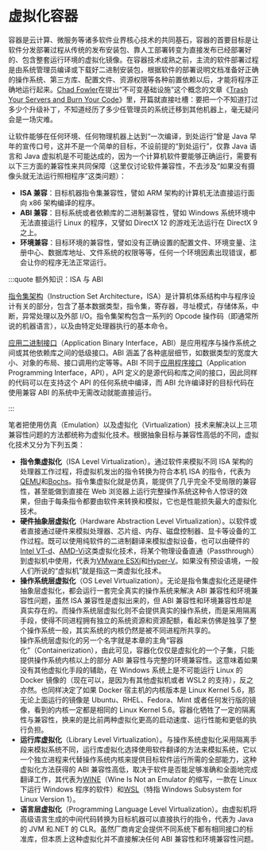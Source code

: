 # 虚拟化容器

容器是云计算、微服务等诸多软件业界核心技术的共同基石，容器的首要目标是让软件分发部署过程从传统的发布安装包、靠人工部署转变为直接发布已经部署好的、包含整套运行环境的虚拟化镜像。在容器技术成熟之前，主流的软件部署过程是由系统管理员编译或下载好二进制安装包，根据软件的部署说明文档准备好正确的操作系统、第三方库、配置文件、资源权限等各种前置依赖以后，才能将程序正确地运行起来。[Chad Fowler](http://chadfowler.com/)在提出“不可变基础设施”这个概念的文章《[Trash Your Servers and Burn Your Code](http://chadfowler.com/2013/06/23/immutable-deployments.html)》里，开篇就直接吐槽：要把一个不知道打过多少个升级补丁，不知道经历了多少任管理员的系统迁移到其他机器上，毫无疑问会是一场灾难。

让软件能够在任何环境、任何物理机器上达到“一次编译，到处运行”曾是 Java 早年的宣传口号，这并不是一个简单的目标，不设前提的“到处运行”，仅靠 Java 语言和 Java 虚拟机是不可能达成的，因为一个计算机软件要能够正确运行，需要有以下三方面的兼容性来共同保障（这里仅讨论软件兼容性，不去涉及“如果没有摄像头就无法运行照相程序”这类问题）：

- **ISA 兼容**：目标机器指令集兼容性，譬如 ARM 架构的计算机无法直接运行面向 x86 架构编译的程序。
- **ABI 兼容**：目标系统或者依赖库的二进制兼容性，譬如 Windows 系统环境中无法直接运行 Linux 的程序，又譬如 DirectX 12 的游戏无法运行在 DirectX 9 之上。
- **环境兼容**：目标环境的兼容性，譬如没有正确设置的配置文件、环境变量、注册中心、数据库地址、文件系统的权限等等，任何一个环境因素出现错误，都会让你的程序无法正常运行。

:::quote 额外知识：ISA 与 ABI

[指令集架构](https://en.wikipedia.org/wiki/Instruction_set_architecture)（Instruction Set Architecture，ISA）是计算机体系结构中与程序设计有关的部分，包含了基本数据类型，指令集，寄存器，寻址模式，存储体系，中断，异常处理以及外部 I/O。指令集架构包含一系列的 Opcode 操作码（即通常所说的机器语言），以及由特定处理器执行的基本命令。

[应用二进制接口](https://en.wikipedia.org/wiki/Application_binary_interface)（Application Binary Interface，ABI）是应用程序与操作系统之间或其他依赖库之间的低级接口。ABI 涵盖了各种底层细节，如数据类型的宽度大小、对象的布局、接口调用约定等等。ABI 不同于[应用程序接口](https://en.wikipedia.org/wiki/API)（Application Programming Interface，API），API 定义的是源代码和库之间的接口，因此同样的代码可以在支持这个 API 的任何系统中编译，而 ABI 允许编译好的目标代码在使用兼容 ABI 的系统中无需改动就能直接运行。

:::

笔者把使用仿真（Emulation）以及虚拟化（Virtualization）技术来解决以上三项兼容性问题的方法都统称为虚拟化技术。根据抽象目标与兼容性高低的不同，虚拟化技术又分为下列五类：

- **指令集虚拟化**（ISA Level Virtualization）。通过软件来模拟不同 ISA 架构的处理器工作过程，将虚拟机发出的指令转换为符合本机 ISA 的指令，代表为[QEMU](https://www.qemu.org/)和[Bochs](http://bochs.sourceforge.net/)。指令集虚拟化就是仿真，能提供了几乎完全不受局限的兼容性，甚至能做到直接在 Web 浏览器上运行完整操作系统这种令人惊讶的效果，但由于每条指令都要由软件来转换和模拟，它也是性能损失最大的虚拟化技术。
- **硬件抽象层虚拟化**（Hardware Abstraction Level Virtualization）。以软件或者直接通过硬件来模拟处理器、芯片组、内存、磁盘控制器、显卡等设备的工作过程。既可以使用纯软件的二进制翻译来模拟虚拟设备，也可以由硬件的[Intel VT-d](https://en.wikipedia.org/wiki/X86_virtualization#Intel-VT-d)、[AMD-Vi](<https://en.wikipedia.org/wiki/X86_virtualization#AMD_virtualization_(AMD-V)>)这类虚拟化技术，将某个物理设备直通（Passthrough）到虚拟机中使用，代表为[VMware ESXi](https://www.vmware.com/)和[Hyper-V](https://docs.microsoft.com/en-us/virtualization/hyper-v-on-windows/about/)。如果没有预设语境，一般人们所说的“虚拟机”就是指这一类虚拟化技术。
- **操作系统层虚拟化**（OS Level Virtualization）。无论是指令集虚拟化还是硬件抽象层虚拟化，都会运行一套完全真实的操作系统来解决 ABI 兼容性和环境兼容性问题，虽然 ISA 兼容性是虚拟出来的，但 ABI 兼容性和环境兼容性却是真实存在的。而操作系统层虚拟化则不会提供真实的操作系统，而是采用隔离手段，使得不同进程拥有独立的系统资源和资源配额，看起来仿佛是独享了整个操作系统一般，其实系统的内核仍然是被不同进程所共享的。<br/>操作系统层虚拟化的另一个名字就是本章的主角“容器化”（Containerization），由此可见，容器化仅仅是虚拟化的一个子集，只能提供操作系统内核以上的部分 ABI 兼容性与完整的环境兼容性。这意味着如果没有其他虚拟化手段的辅助，在 Windows 系统上是不可能运行 Linux 的 Docker 镜像的（现在可以，是因为有其他虚拟机或者 WSL2 的支持），反之亦然。也同样决定了如果 Docker 宿主机的内核版本是 Linux Kernel 5.6，那无论上面运行的镜像是 Ubuntu、RHEL、Fedora、Mint 或者任何发行版的镜像，看到的内核一定都是相同的 Linux Kernel 5.6。容器化牺牲了一定的隔离性与兼容性，换来的是比前两种虚拟化更高的启动速度、运行性能和更低的执行负担。
- **运行库虚拟化**（Library Level Virtualization）。与操作系统虚拟化采用隔离手段来模拟系统不同，运行库虚拟化选择使用软件翻译的方法来模拟系统，它以一个独立进程来代替操作系统内核来提供目标软件运行所需的全部能力，这种虚拟化方法获得的 ABI 兼容性高低，取决于软件是否能足够准确和全面地完成翻译工作，其代表为[WINE](https://www.winehq.org/)（Wine Is Not an Emulator 的缩写，一款在 Linux 下运行 Windows 程序的软件）和[WSL](https://docs.microsoft.com/en-us/windows/wsl/about)（特指 Windows Subsystem for Linux Version 1）。
- **语言层虚拟化**（Programming Language Level Virtualization）。由虚拟机将高级语言生成的中间代码转换为目标机器可以直接执行的指令，代表为 Java 的 JVM 和.NET 的 CLR。虽然厂商肯定会提供不同系统下都有相同接口的标准库，但本质上这种虚拟化并不直接解决任何 ABI 兼容性和环境兼容性问题。
